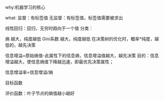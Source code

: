 why:机器学习的核心

what:
监督：有标签值
无监督：有标签值，标签值需要被求出

线性回归：回归，无穷时趋向于一个值
分类：


熵	  越大，纯度越低
Gini系数   越大，纯度越低
在决策树的优化时，概率*纯度，越低的，越先决策

信息增溢=原始熵值-此属性下的信息熵，信息增溢值越大，越先决策
目的：信息增溢越大，使信息熵值下降越迅速，即最优先决策属性；

信息增溢率=信息增溢/熵

目标函数

评价函数：叶子节点的熵值越小越好

